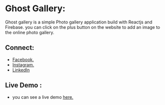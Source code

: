 # Ghost Gallery:

Ghost gallery is a simple Photo gallery application build with Reactjs and Firebase.
you can click on the plus button on the website to add an image to the online photo gallery.

## Connect:

- [Facebook.](https://www.facebook.com/sourav.ojha.904)
- [Instagram.](https://www.instagram.com/_ghost_wheel_/)
- [LinkedIn](https://www.linkedin.com/in/sourav-kumar-ojha-82ba81195/)

## Live Demo :

- you can see a live demo [here.](https://ghost-photogallery.web.app/)
